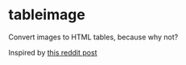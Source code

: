 # tableimage
Convert images to HTML tables, because why not?

Inspired by [this reddit post](https://www.reddit.com/r/ProgrammerHumor/comments/8dm09t/a_little_html_and_pasiance_is_the_key/)
